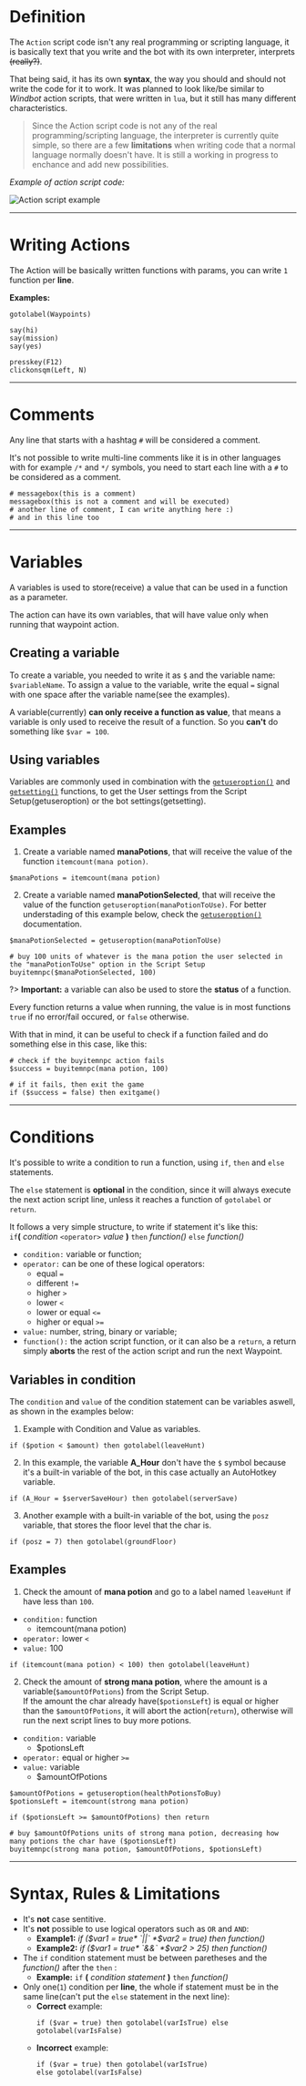 #
# Definition

The `Action` script code isn't any real programming or scripting language, it is basically text that you write and the bot with its own interpreter, interprets ~~(really?)~~.

That being said, it has its own **syntax**, the way you should and should not write the code for it to work. It was planned to look like/be similar to *Windbot* action scripts, that were written in `lua`, but it still has many different characteristics.

> Since the Action script code is not any of the real programming/scripting language, the interpreter is currently quite simple, so there are a few **limitations** when writing code that a normal language normally doesn't have. It is still a working in progress to enchance and add new possibilities.

*Example of action script code:*

![Action script example](../_media/cavebot/action/action_code.png)


---


# Writing Actions
The Action will be basically written functions with params, you can write `1` function per **line**.

**Examples:**
``` action
gotolabel(Waypoints)
```
``` action
say(hi)
say(mission)
say(yes)
```
``` action
presskey(F12)
clickonsqm(Left, N)
```

---

# Comments

Any line that starts with a hashtag `#` will be considered a comment.

It's not possible to write multi-line comments like it is in other languages with for example `/*` and `*/` symbols, you need to start each line with a `#` to be considered as a comment.

``` action
# messagebox(this is a comment)
messagebox(this is not a comment and will be executed)
# another line of comment, I can write anything here :)
# and in this line too
```

---

# Variables

A variables is used to store(receive) a value that can be used in a function as a parameter.

The action can have its own variables, that will have value only when running that waypoint action. 


## Creating a variable

To create a variable, you needed to write it as `$` and the variable name: `$variableName`. To assign a value to the variable, write the equal `=` signal with one space after the variable name(see the examples).

A variable(currently) **can only receive a function as value**, that means a variable is only used to receive the result of a function. So you **can't** do something like `$var = 100`.

## Using variables

Variables are commonly used in combination with the [`getuseroption()`](cavebot/functions/getuseroption.md) and [`getsetting()`](cavebot/functions/getsetting.md) functions, to get the User settings from the Script Setup(getuseroption) or the bot settings(getsetting).


## Examples

1. Create a variable named **manaPotions**, that will receive the value of the function `itemcount(mana potion)`.
``` action
$manaPotions = itemcount(mana potion)
```

2. Create a variable named **manaPotionSelected**, that will receive the value of the function `getuseroption(manaPotionToUse)`. For better understading of this example below, check the [`getuseroption()`](cavebot/functions/getuseroption.md) documentation.

``` action
$manaPotionSelected = getuseroption(manaPotionToUse)

# buy 100 units of whatever is the mana potion the user selected in the "manaPotionToUse" option in the Script Setup
buyitemnpc($manaPotionSelected, 100)
```

?> **Important:** a variable can also be used to store the **status** of a function.

Every function returns a value when running, the value is in most functions `true` if no error/fail occured, or `false` otherwise.

With that in mind, it can be useful to check if a function failed and do something else in this case, like this:

``` action
# check if the buyitemnpc action fails
$success = buyitemnpc(mana potion, 100)

# if it fails, then exit the game
if ($success = false) then exitgame()
```

---

# Conditions

It's possible to write a condition to run a function, using `if`, `then` and `else` statements.

The `else` statement is **optional** in the condition, since it will always execute the next action script line, unless it reaches a function of `gotolabel` or `return`.

It follows a very simple structure, to write if statement it's like this:<br>
`if`**(** *condition* `<operator>` *value* **)** `then` *function()* `else` *function()*

- `condition:` variable or function;
- `operator:` can be one of these logical operators:
  - equal `=`
  - different `!=`
  - higher `>`
  - lower `<`
  - lower or equal `<=`
  - higher or equal `>=`
- `value:` number, string, binary or variable;
- `function():` the action script function, or it can also be a `return`, a return simply **aborts** the rest of the action script and run the next Waypoint.


## Variables in condition

The `condition` and `value` of the condition statement can be variables aswell, as shown in the examples below:

1. Example with Condition and Value as variables.

``` action
if ($potion < $amount) then gotolabel(leaveHunt)
```

2. In this example, the variable **A_Hour** don't have the `$` symbol because it's a built-in variable of the bot, in this case actually an AutoHotkey variable.

``` action
if (A_Hour = $serverSaveHour) then gotolabel(serverSave)
```

3. Another example with a built-in variable of the bot, using the `posz` variable, that stores the floor level that the char is.

``` action
if (posz = 7) then gotolabel(groundFloor)
```

## Examples

1. Check the amount of **mana potion** and go to a label named `leaveHunt` if have less than `100`.
- `condition:` function
  - itemcount(mana potion)
- `operator:` lower `<`
- `value:` 100

``` action
if (itemcount(mana potion) < 100) then gotolabel(leaveHunt)
```

2. Check the amount of **strong mana potion**, where the amount is a variable(`$amountOfPotions`) from the Script Setup.
<br>If the amount the char already have(`$potionsLeft`) is equal or higher than the `$amountOfPotions`, it will abort the action(`return`), otherwise will run the next script lines to buy more potions.
- `condition:` variable
  - $potionsLeft
- `operator:` equal or higher `>=`
- `value:` variable
  - $amountOfPotions

``` action
$amountOfPotions = getuseroption(healthPotionsToBuy)
$potionsLeft = itemcount(strong mana potion)

if ($potionsLeft >= $amountOfPotions) then return

# buy $amountOfPotions units of strong mana potion, decreasing how many potions the char have ($potionsLeft)
buyitemnpc(strong mana potion, $amountOfPotions, $potionsLeft)
```

---

# Syntax, Rules & Limitations

- It's **not** case sentitive.
- It's **not** possible to use logical operators such as `OR` and `AND`:
  - **Example1:** *if ($var1 = true* `||` *$var2 = true) then function()* 
  - **Example2:** *if ($var1 = true* `&&` *$var2 > 25) then function()* 
- The `if` condition statement must be between paretheses and the *function()* after the `then` :
  - **Example:** `if` **(** *condition statement* **)** `then` *function()*
- Only one(`1`) condition per **line**, the whole if statement must be in the same line(can't put the `else` statement in the next line):
  - **Correct** example: 
    ``` action
	if ($var = true) then gotolabel(varIsTrue) else gotolabel(varIsFalse)
	```
  - **Incorrect** example: 
    ``` action
	if ($var = true) then gotolabel(varIsTrue)
	else gotolabel(varIsFalse)
	```

